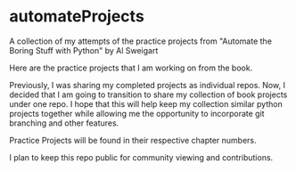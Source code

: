 # automateProjects
A collection of my attempts of the practice projects from "Automate the Boring Stuff with Python" by Al Sweigart

Here are the practice projects that I am working on from the book. 

Previously, I was sharing my completed projects as individual repos. 
Now, I decided that I am going to transition to share my collection of book projects under one repo.
I hope that this will help keep my collection similar python projects together while allowing me the opportunity to incorporate git branching and other features.

Practice Projects will be found in their respective chapter numbers.

I plan to keep this repo public for community viewing and contributions.
